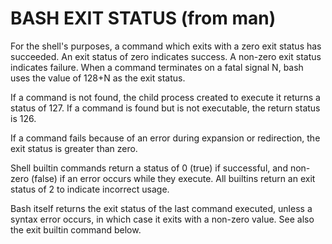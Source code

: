# BASH EXIT STATUS (from man)

For the shell's purposes, a command which exits with a zero exit status has succeeded.  An exit status of zero indicates success.  A non-zero exit  status indicates failure.  When a command terminates on a fatal signal N, bash uses the value of 128+N as the exit status.

If  a  command  is  not found, the child process created to execute it returns a status of 127.  If a command is found but is not executable, the return status is 126.

If a command fails because of an error during expansion or redirection, the exit status is greater than zero.

Shell builtin commands return a status of 0 (true) if successful, and non-zero (false) if an error occurs while they execute.  All  builtins  return  an exit status of 2 to indicate incorrect usage.

Bash  itself returns the exit status of the last command executed, unless a syntax error occurs, in which case it exits with a non-zero value.  See also the exit builtin command below.
